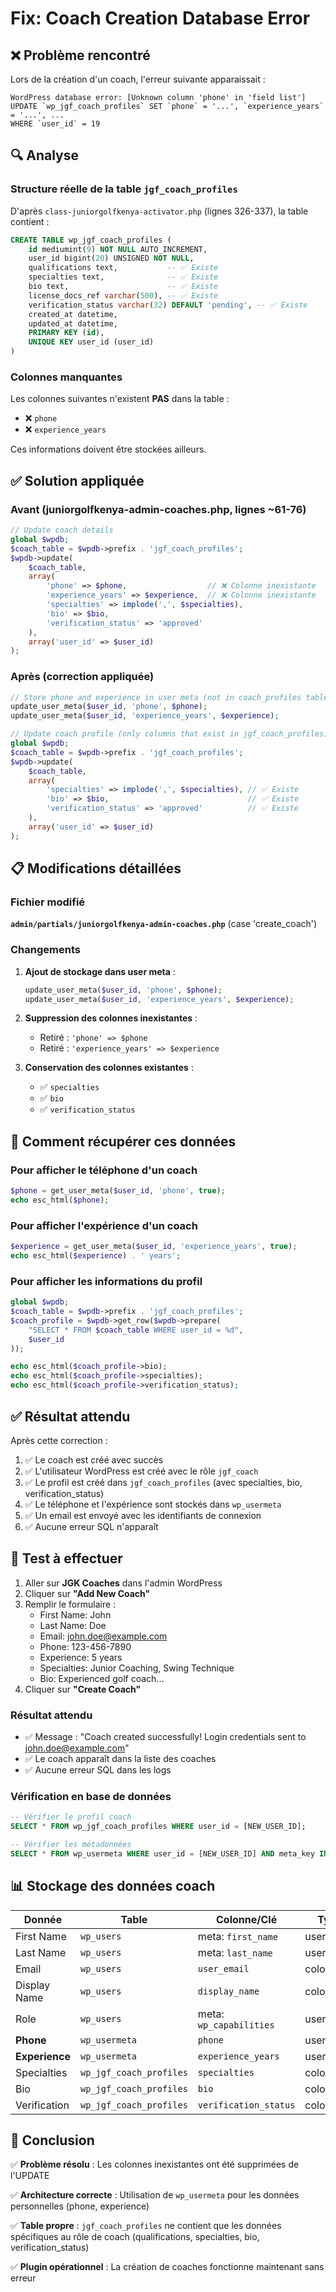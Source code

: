 # Fix: Coach Creation Database Error

## ❌ Problème rencontré

Lors de la création d'un coach, l'erreur suivante apparaissait :

```
WordPress database error: [Unknown column 'phone' in 'field list']
UPDATE `wp_jgf_coach_profiles` SET `phone` = '...', `experience_years` = '...', ...
WHERE `user_id` = 19
```

## 🔍 Analyse

### Structure réelle de la table `jgf_coach_profiles`

D'après `class-juniorgolfkenya-activator.php` (lignes 326-337), la table contient :

```sql
CREATE TABLE wp_jgf_coach_profiles (
    id mediumint(9) NOT NULL AUTO_INCREMENT,
    user_id bigint(20) UNSIGNED NOT NULL,
    qualifications text,           -- ✅ Existe
    specialties text,              -- ✅ Existe
    bio text,                      -- ✅ Existe
    license_docs_ref varchar(500), -- ✅ Existe
    verification_status varchar(32) DEFAULT 'pending', -- ✅ Existe
    created_at datetime,
    updated_at datetime,
    PRIMARY KEY (id),
    UNIQUE KEY user_id (user_id)
)
```

### Colonnes manquantes

Les colonnes suivantes n'existent **PAS** dans la table :
- ❌ `phone`
- ❌ `experience_years`

Ces informations doivent être stockées ailleurs.

## ✅ Solution appliquée

### Avant (juniorgolfkenya-admin-coaches.php, lignes ~61-76)

```php
// Update coach details
global $wpdb;
$coach_table = $wpdb->prefix . 'jgf_coach_profiles';
$wpdb->update(
    $coach_table,
    array(
        'phone' => $phone,                  // ❌ Colonne inexistante
        'experience_years' => $experience,  // ❌ Colonne inexistante
        'specialties' => implode(',', $specialties),
        'bio' => $bio,
        'verification_status' => 'approved'
    ),
    array('user_id' => $user_id)
);
```

### Après (correction appliquée)

```php
// Store phone and experience in user meta (not in coach_profiles table)
update_user_meta($user_id, 'phone', $phone);
update_user_meta($user_id, 'experience_years', $experience);

// Update coach profile (only columns that exist in jgf_coach_profiles)
global $wpdb;
$coach_table = $wpdb->prefix . 'jgf_coach_profiles';
$wpdb->update(
    $coach_table,
    array(
        'specialties' => implode(',', $specialties), // ✅ Existe
        'bio' => $bio,                               // ✅ Existe
        'verification_status' => 'approved'          // ✅ Existe
    ),
    array('user_id' => $user_id)
);
```

## 📋 Modifications détaillées

### Fichier modifié

**`admin/partials/juniorgolfkenya-admin-coaches.php`** (case 'create_coach')

### Changements

1. **Ajout de stockage dans user meta** :
   ```php
   update_user_meta($user_id, 'phone', $phone);
   update_user_meta($user_id, 'experience_years', $experience);
   ```

2. **Suppression des colonnes inexistantes** :
   - Retiré : `'phone' => $phone`
   - Retiré : `'experience_years' => $experience`

3. **Conservation des colonnes existantes** :
   - ✅ `specialties`
   - ✅ `bio`
   - ✅ `verification_status`

## 🔧 Comment récupérer ces données

### Pour afficher le téléphone d'un coach

```php
$phone = get_user_meta($user_id, 'phone', true);
echo esc_html($phone);
```

### Pour afficher l'expérience d'un coach

```php
$experience = get_user_meta($user_id, 'experience_years', true);
echo esc_html($experience) . ' years';
```

### Pour afficher les informations du profil

```php
global $wpdb;
$coach_table = $wpdb->prefix . 'jgf_coach_profiles';
$coach_profile = $wpdb->get_row($wpdb->prepare(
    "SELECT * FROM $coach_table WHERE user_id = %d",
    $user_id
));

echo esc_html($coach_profile->bio);
echo esc_html($coach_profile->specialties);
echo esc_html($coach_profile->verification_status);
```

## ✅ Résultat attendu

Après cette correction :

1. ✅ Le coach est créé avec succès
2. ✅ L'utilisateur WordPress est créé avec le rôle `jgf_coach`
3. ✅ Le profil est créé dans `jgf_coach_profiles` (avec specialties, bio, verification_status)
4. ✅ Le téléphone et l'expérience sont stockés dans `wp_usermeta`
5. ✅ Un email est envoyé avec les identifiants de connexion
6. ✅ Aucune erreur SQL n'apparaît

## 🧪 Test à effectuer

1. Aller sur **JGK Coaches** dans l'admin WordPress
2. Cliquer sur **"Add New Coach"**
3. Remplir le formulaire :
   - First Name: John
   - Last Name: Doe
   - Email: john.doe@example.com
   - Phone: 123-456-7890
   - Experience: 5 years
   - Specialties: Junior Coaching, Swing Technique
   - Bio: Experienced golf coach...
4. Cliquer sur **"Create Coach"**

### Résultat attendu

- ✅ Message : "Coach created successfully! Login credentials sent to john.doe@example.com"
- ✅ Le coach apparaît dans la liste des coaches
- ✅ Aucune erreur SQL dans les logs

### Vérification en base de données

```sql
-- Vérifier le profil coach
SELECT * FROM wp_jgf_coach_profiles WHERE user_id = [NEW_USER_ID];

-- Vérifier les métadonnées
SELECT * FROM wp_usermeta WHERE user_id = [NEW_USER_ID] AND meta_key IN ('phone', 'experience_years');
```

## 📊 Stockage des données coach

| Donnée | Table | Colonne/Clé | Type |
|--------|-------|-------------|------|
| First Name | `wp_users` | meta: `first_name` | user_meta |
| Last Name | `wp_users` | meta: `last_name` | user_meta |
| Email | `wp_users` | `user_email` | colonne |
| Display Name | `wp_users` | `display_name` | colonne |
| Role | `wp_users` | meta: `wp_capabilities` | user_meta |
| **Phone** | `wp_usermeta` | `phone` | user_meta |
| **Experience** | `wp_usermeta` | `experience_years` | user_meta |
| Specialties | `wp_jgf_coach_profiles` | `specialties` | colonne |
| Bio | `wp_jgf_coach_profiles` | `bio` | colonne |
| Verification | `wp_jgf_coach_profiles` | `verification_status` | colonne |

## 🎯 Conclusion

✅ **Problème résolu** : Les colonnes inexistantes ont été supprimées de l'UPDATE

✅ **Architecture correcte** : Utilisation de `wp_usermeta` pour les données personnelles (phone, experience)

✅ **Table propre** : `jgf_coach_profiles` ne contient que les données spécifiques au rôle de coach (qualifications, specialties, bio, verification_status)

✅ **Plugin opérationnel** : La création de coaches fonctionne maintenant sans erreur
